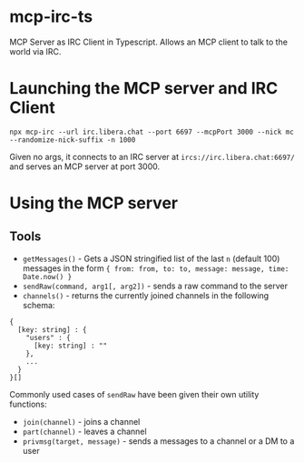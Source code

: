 # mcp-irc-ts
MCP Server as IRC Client in Typescript. Allows an MCP client to talk to the world via IRC.

# Launching the MCP server and IRC Client

```
npx mcp-irc --url irc.libera.chat --port 6697 --mcpPort 3000 --nick mc --randomize-nick-suffix -n 1000
```
Given no args, it connects to an IRC server at `ircs://irc.libera.chat:6697/` and serves an MCP server at port 3000.

# Using the MCP server
## Tools
* `getMessages()` - Gets a JSON stringified list of the last `n` (default 100) messages in the form `{ from: from, to: to, message: message, time: Date.now() }`
* `sendRaw(command, arg1[, arg2])` - sends a raw command to the server
* `channels()` - returns the currently joined channels in the following schema:
```
{
  [key: string] : {
    "users" : {
      [key: string] : ""
    },
    ...
  }
}[]
```
  
Commonly used cases of `sendRaw` have been given their own utility functions:
* `join(channel)` - joins a channel
* `part(channel)` - leaves a channel
* `privmsg(target, message)` - sends a messages to a channel or a DM to a user
